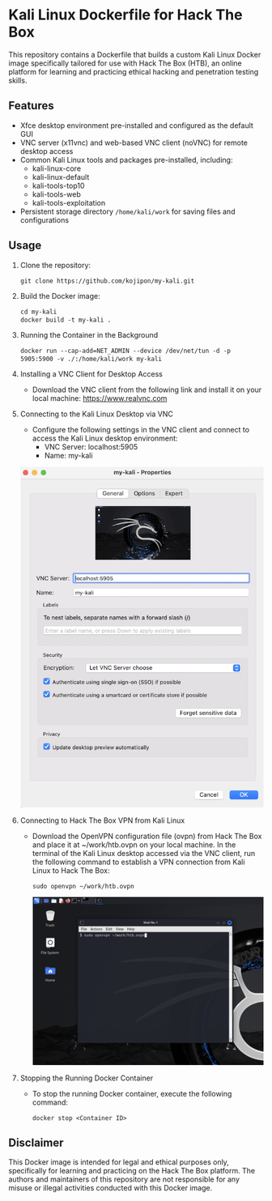 # Kali Linux Dockerfile for Hack The Box

This repository contains a Dockerfile that builds a custom Kali Linux Docker image specifically tailored for use with Hack The Box (HTB), an online platform for learning and practicing ethical hacking and penetration testing skills.

## Features

- Xfce desktop environment pre-installed and configured as the default GUI
- VNC server (x11vnc) and web-based VNC client (noVNC) for remote desktop access
- Common Kali Linux tools and packages pre-installed, including:
  - kali-linux-core
  - kali-linux-default
  - kali-tools-top10
  - kali-tools-web
  - kali-tools-exploitation
- Persistent storage directory `/home/kali/work` for saving files and configurations

## Usage

1. Clone the repository:

    ```
    git clone https://github.com/kojipon/my-kali.git
    ```

2. Build the Docker image:

    ```
    cd my-kali
    docker build -t my-kali .
    ```

3. Running the Container in the Background

    ```
    docker run --cap-add=NET_ADMIN --device /dev/net/tun -d -p 5905:5900 -v ./:/home/kali/work my-kali
    ```

4. Installing a VNC Client for Desktop Access

    - Download the VNC client from the following link and install it on your local machine: https://www.realvnc.com

6. Connecting to the Kali Linux Desktop via VNC

    - Configure the following settings in the VNC client and connect to access the Kali Linux desktop environment:
      - VNC Server: localhost:5905
      - Name: my-kali
     
        
    ![VNC](/image/vnc.png) 

6. Connecting to Hack The Box VPN from Kali Linux

    - Download the OpenVPN configuration file (ovpn) from Hack The Box and place it at ~/work/htb.ovpn on your local machine. In the terminal of the Kali Linux desktop accessed via the VNC client, run the following command to establish a VPN connection from Kali Linux to Hack The Box:

        ```
        sudo openvpn ~/work/htb.ovpn
        ```

        ![VNC](/image/openvpn.png) 


9. Stopping the Running Docker Container

    - To stop the running Docker container, execute the following command:

        ```
        docker stop <Container ID>
        ```

## Disclaimer

This Docker image is intended for legal and ethical purposes only, specifically for learning and practicing on the Hack The Box platform. The authors and maintainers of this repository are not responsible for any misuse or illegal activities conducted with this Docker image.
